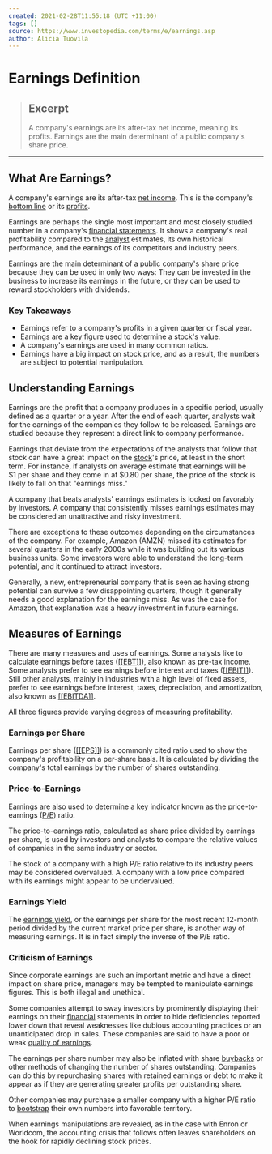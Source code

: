 ```yaml
---
created: 2021-02-28T11:55:18 (UTC +11:00)
tags: []
source: https://www.investopedia.com/terms/e/earnings.asp
author: Alicia Tuovila
---
```


# Earnings Definition

> ## Excerpt
> A company's earnings are its after-tax net income, meaning its profits. Earnings are the main determinant of a public company's share price.

---
## What Are Earnings?

A company's earnings are its after-tax [net income](https://www.investopedia.com/terms/n/netincome.asp). This is the company's [bottom line](https://www.investopedia.com/terms/b/bottomline.asp) or its [profits](https://www.investopedia.com/terms/p/profit.asp).

Earnings are perhaps the single most important and most closely studied number in a company's [financial statements](https://www.investopedia.com/terms/f/financial-statements.asp). It shows a company's real profitability compared to the [analyst](https://www.investopedia.com/terms/a/analyst.asp) estimates, its own historical performance, and the earnings of its competitors and industry peers.

Earnings are the main determinant of a public company's share price because they can be used in only two ways: They can be invested in the business to increase its earnings in the future, or they can be used to reward stockholders with dividends.

### Key Takeaways

-   Earnings refer to a company's profits in a given quarter or fiscal year.
-   Earnings are a key figure used to determine a stock's value.
-   A company's earnings are used in many common ratios.
-   Earnings have a big impact on stock price, and as a result, the numbers are subject to potential manipulation.

## Understanding Earnings

Earnings are the profit that a company produces in a specific period, usually defined as a quarter or a year. After the end of each quarter, analysts wait for the earnings of the companies they follow to be released. Earnings are studied because they represent a direct link to company performance.

Earnings that deviate from the expectations of the analysts that follow that stock can have a great impact on the [stock](https://www.investopedia.com/terms/s/stock.asp)'s price, at least in the short term. For instance, if analysts on average estimate that earnings will be $1 per share and they come in at $0.80 per share, the price of the stock is likely to fall on that "earnings miss."

A company that beats analysts' earnings estimates is looked on favorably by investors. A company that consistently misses earnings estimates may be considered an unattractive and risky investment.

There are exceptions to these outcomes depending on the circumstances of the company. For example, Amazon (AMZN) missed its estimates for several quarters in the early 2000s while it was building out its various business units. Some investors were able to understand the long-term potential, and it continued to attract investors.

Generally, a new, entrepreneurial company that is seen as having strong potential can survive a few disappointing quarters, though it generally needs a good explanation for the earnings miss. As was the case for Amazon, that explanation was a heavy investment in future earnings.

## Measures of Earnings

There are many measures and uses of earnings. Some analysts like to calculate earnings before taxes ([[[EBT]]](https://www.investopedia.com/terms/e/ebt.asp)), also known as pre-tax income. Some analysts prefer to see earnings before interest and taxes ([[[EBIT]]](https://www.investopedia.com/terms/e/ebit.asp)). Still other analysts, mainly in industries with a high level of fixed assets, prefer to see earnings before interest, taxes, depreciation, and amortization, also known as [[[EBITDA]]](https://www.investopedia.com/terms/e/ebitda.asp).

All three figures provide varying degrees of measuring profitability.

### Earnings per Share

Earnings per share ([[[EPS]]](https://www.investopedia.com/terms/e/eps.asp)) is a commonly cited ratio used to show the company's profitability on a per-share basis. It is calculated by dividing the company's total earnings by the number of shares outstanding.

### Price-to-Earnings

Earnings are also used to determine a key indicator known as the price-to-earnings ([P/E](https://www.investopedia.com/terms/p/price-earningsratio.asp)) ratio.

The price-to-earnings ratio, calculated as share price divided by earnings per share, is used by investors and analysts to compare the relative values of companies in the same industry or sector.

The stock of a company with a high P/E ratio relative to its industry peers may be considered overvalued. A company with a low price compared with its earnings might appear to be undervalued.

### Earnings Yield

The [earnings yield](https://www.investopedia.com/terms/e/earningsyield.asp), or the earnings per share for the most recent 12-month period divided by the current market price per share, is another way of measuring earnings. It is in fact simply the inverse of the P/E ratio.

### Criticism of Earnings

Since corporate earnings are such an important metric and have a direct impact on share price, managers may be tempted to manipulate earnings figures. This is both illegal and unethical.

Some companies attempt to sway investors by prominently displaying their earnings on their [financial](https://www.investopedia.com/articles/professionals/092415/career-advice-financial-analyst-vsresearch-analyst.asp) statements in order to hide deficiencies reported lower down that reveal weaknesses like dubious accounting practices or an unanticipated drop in sales. These companies are said to have a poor or weak [quality of earnings](https://www.investopedia.com/terms/q/qualityofearnings.asp).

The earnings per share number may also be inflated with share [buybacks](https://www.investopedia.com/terms/b/buyback.asp) or other methods of changing the number of shares outstanding. Companies can do this by repurchasing shares with retained earnings or debt to make it appear as if they are generating greater profits per outstanding share.

Other companies may purchase a smaller company with a higher P/E ratio to [bootstrap](https://www.investopedia.com/terms/b/bootstrap.asp) their own numbers into favorable territory.

When earnings manipulations are revealed, as in the case with Enron or Worldcom, the accounting crisis that follows often leaves shareholders on the hook for rapidly declining stock prices.
